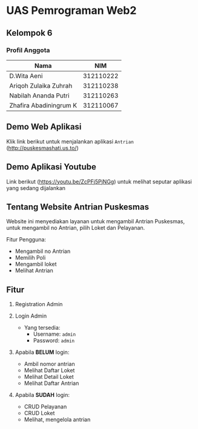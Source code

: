 # UAS Pemrograman Web2
## Kelompok 6
### Profil Anggota

| Nama                    | NIM               |
| ----------------------- | ----------------- |
| D.Wita Aeni             | 312110222         |
| Ariqoh Zulaika Zuhrah   | 312110238         |
| Nabilah Ananda Putri    | 312110263         |
| Zhafira Abadiningrum K  | 312110067         |

## Demo Web Aplikasi
Klik link berikut untuk menjalankan aplikasi `Antrian` (http://puskesmashati.us.to/)

## Demo Aplikasi Youtube
Link berikut (https://youtu.be/ZcPFj5PjNGg) untuk melihat seputar aplikasi yang sedang dijalankan 

## Tentang Website Antrian Puskesmas
<p>Website ini menyediakan layanan untuk mengambil Antrian Puskesmas, untuk mengambil no Antrian, pilih Loket dan Pelayanan.</p>

<P>Fitur Pengguna:</p>

- Mengambil no Antrian
- Memilih Poli
- Mengambil loket
- Melihat Antrian

## Fitur
1. Registration Admin
2. Login Admin
   - Yang tersedia:
     - Username: `admin`
     - Password: `admin`

3. Apabila **BELUM** login:
     * Ambil nomor antrian
     * Melihat Daftar Loket
     * Melihat Detail Loket
     * Melihat Daftar Antrian
4. Apabila **SUDAH** login:
     * CRUD Pelayanan
     * CRUD Loket
     * Melihat, mengelola antrian
